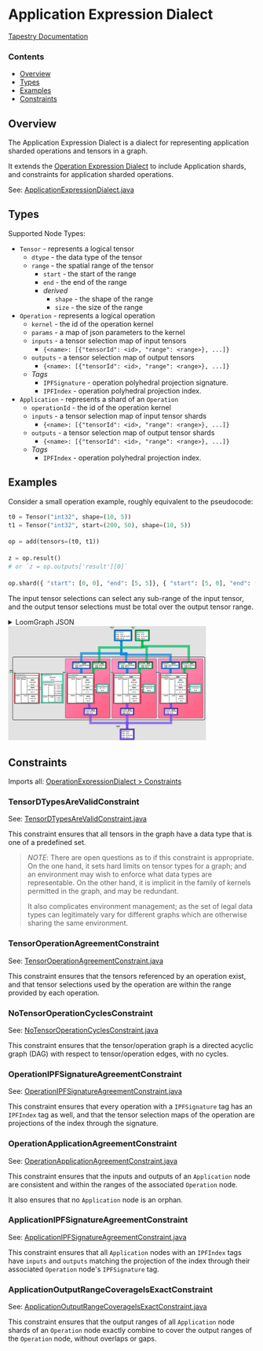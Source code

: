 # Application Expression Dialect

[Tapestry Documentation](../README.md)

### Contents

* [Overview](#Overview)
* [Types](#Types)
* [Examples](#Examples)
* [Constraints](#Constraints)

## Overview

The Application Expression Dialect is a dialect for representing application sharded
operations and tensors in a graph.

It extends the [Operation Expression Dialect](OperationExpressionDialect.md) to include
Application shards, and constraints for application sharded operations.

See: [ApplicationExpressionDialect.java](../../tensortapestry-loom/src/main/java/org/tensortapestry/loom/graph/dialects/tensorops/ApplicationExpressionDialect.java)

## Types

Supported Node Types:
 * `Tensor` - represents a logical tensor
   - `dtype` - the data type of the tensor
   - `range` - the spatial range of the tensor
     - `start` - the start of the range
     - `end` - the end of the range
     - *derived*
       - `shape` - the shape of the range
       - `size` - the size of the range
 * `Operation` - represents a logical operation
   - `kernel` - the id of the operation kernel 
   - `params` - a map of json parameters to the kernel
   - `inputs` - a tensor selection map of input tensors
       - `{<name>: [{"tensorId": <id>, "range": <range>}, ...]}`
   - `outputs` - a tensor selection map of output tensors
       - `{<name>: [{"tensorId": <id>, "range": <range>}, ...]}`
   * *Tags*
     - `IPFSignature` - operation polyhedral projection signature.
     - `IPFIndex` - operation polyhedral projection index.
* `Application` - represents a shard of an `Operation`
    - `operationId` - the id of the operation kernel
    - `inputs` - a tensor selection map of input tensor shards
        - `{<name>: [{"tensorId": <id>, "range": <range>}, ...]}`
    - `outputs` - a tensor selection map of output tensor shards
        - `{<name>: [{"tensorId": <id>, "range": <range>}, ...]}`
    * *Tags*
        - `IPFIndex` - operation polyhedral projection index.

## Examples

Consider a small operation example, roughly equivalent to the pseudocode:

```python
t0 = Tensor("int32", shape=(10, 5))
t1 = Tensor("int32", start=(200, 50), shape=(10, 5))

op = add(tensors=(t0, t1))

z = op.result()
# or `z = op.outputs['result'][0]`

op.shard({ "start": [0, 0], "end": [5, 5]}, { "start": [5, 0], "end": [10, 5]})
```

The input tensor selections can select any sub-range of the input tensor, and the output tensor selections
must be total over the output tensor range.

<details>
<summary>LoomGraph JSON</summary>

```json
{
  "id" : "a0dddda0-34e6-436c-a210-6b25705b271b",
  "nodes" : [ {
    "id" : "aae819bc-7a32-43ba-a1b8-6959f0238ed2",
    "type" : "http://tensortapestry.org/schemas/loom/2024-01/node_types.jsd#/nodes/Application",
    "body" : {
      "operationId" : "476a1cce-60f9-4919-a6b5-cb7e4a627197",
      "inputs" : {
        "tensors" : [ {
          "tensorId" : "3009968e-ded2-412b-b35c-9b964ad4c171",
          "range" : {
            "start" : [ 0, 0 ],
            "end" : [ 5, 5 ]
          }
        }, {
          "tensorId" : "bacbfedc-f55b-4b34-ab03-b7cac4c00235",
          "range" : {
            "start" : [ 200, 50 ],
            "end" : [ 205, 55 ]
          }
        } ]
      },
      "outputs" : {
        "result" : [ {
          "tensorId" : "3e1f8f84-ee99-4bd9-88cb-4c1862ace807",
          "range" : {
            "start" : [ 0, 0 ],
            "end" : [ 5, 5 ]
          }
        } ]
      }
    },
    "tags" : {
      "http://tensortapestry.org/schemas/loom/2024-01/tag_types.jsd#/tags/IPFIndex" : {
        "start" : [ 0, 0 ],
        "end" : [ 5, 5 ]
      }
    }
  }, {
    "id" : "bacbfedc-f55b-4b34-ab03-b7cac4c00235",
    "type" : "http://tensortapestry.org/schemas/loom/2024-01/node_types.jsd#/nodes/Tensor",
    "label" : "t1",
    "body" : {
      "dtype" : "int32",
      "range" : {
        "start" : [ 200, 50 ],
        "end" : [ 210, 55 ]
      }
    }
  }, {
    "id" : "2a551bc1-7ba0-4824-821a-752488b26c40",
    "type" : "http://tensortapestry.org/schemas/loom/2024-01/node_types.jsd#/nodes/Application",
    "body" : {
      "operationId" : "476a1cce-60f9-4919-a6b5-cb7e4a627197",
      "inputs" : {
        "tensors" : [ {
          "tensorId" : "3009968e-ded2-412b-b35c-9b964ad4c171",
          "range" : {
            "start" : [ 0, 0 ],
            "end" : [ 10, 5 ]
          }
        }, {
          "tensorId" : "bacbfedc-f55b-4b34-ab03-b7cac4c00235",
          "range" : {
            "start" : [ 200, 50 ],
            "end" : [ 210, 55 ]
          }
        } ]
      },
      "outputs" : {
        "result" : [ {
          "tensorId" : "3e1f8f84-ee99-4bd9-88cb-4c1862ace807",
          "range" : {
            "start" : [ 0, 0 ],
            "end" : [ 10, 5 ]
          }
        } ]
      }
    },
    "tags" : {
      "http://tensortapestry.org/schemas/loom/2024-01/tag_types.jsd#/tags/IPFIndex" : {
        "start" : [ 0, 0 ],
        "end" : [ 10, 5 ]
      }
    }
  }, {
    "id" : "3009968e-ded2-412b-b35c-9b964ad4c171",
    "type" : "http://tensortapestry.org/schemas/loom/2024-01/node_types.jsd#/nodes/Tensor",
    "label" : "t0",
    "body" : {
      "dtype" : "int32",
      "range" : {
        "start" : [ 0, 0 ],
        "end" : [ 10, 5 ]
      }
    }
  }, {
    "id" : "3c39fe81-71d1-4f73-89d2-b74eda556312",
    "type" : "http://tensortapestry.org/schemas/loom/2024-01/node_types.jsd#/nodes/Application",
    "body" : {
      "operationId" : "476a1cce-60f9-4919-a6b5-cb7e4a627197",
      "inputs" : {
        "tensors" : [ {
          "tensorId" : "3009968e-ded2-412b-b35c-9b964ad4c171",
          "range" : {
            "start" : [ 5, 0 ],
            "end" : [ 10, 5 ]
          }
        }, {
          "tensorId" : "bacbfedc-f55b-4b34-ab03-b7cac4c00235",
          "range" : {
            "start" : [ 205, 50 ],
            "end" : [ 210, 55 ]
          }
        } ]
      },
      "outputs" : {
        "result" : [ {
          "tensorId" : "3e1f8f84-ee99-4bd9-88cb-4c1862ace807",
          "range" : {
            "start" : [ 5, 0 ],
            "end" : [ 10, 5 ]
          }
        } ]
      }
    },
    "tags" : {
      "http://tensortapestry.org/schemas/loom/2024-01/tag_types.jsd#/tags/IPFIndex" : {
        "start" : [ 5, 0 ],
        "end" : [ 10, 5 ]
      }
    }
  }, {
    "id" : "3e1f8f84-ee99-4bd9-88cb-4c1862ace807",
    "type" : "http://tensortapestry.org/schemas/loom/2024-01/node_types.jsd#/nodes/Tensor",
    "label" : "z",
    "body" : {
      "dtype" : "int32",
      "range" : {
        "start" : [ 0, 0 ],
        "end" : [ 10, 5 ]
      }
    }
  }, {
    "id" : "476a1cce-60f9-4919-a6b5-cb7e4a627197",
    "type" : "http://tensortapestry.org/schemas/loom/2024-01/node_types.jsd#/nodes/Operation",
    "label" : "op:add",
    "body" : {
      "kernel" : "op:add",
      "inputs" : {
        "tensors" : [ {
          "tensorId" : "3009968e-ded2-412b-b35c-9b964ad4c171",
          "range" : {
            "start" : [ 0, 0 ],
            "end" : [ 10, 5 ]
          }
        }, {
          "tensorId" : "bacbfedc-f55b-4b34-ab03-b7cac4c00235",
          "range" : {
            "start" : [ 200, 50 ],
            "end" : [ 210, 55 ]
          }
        } ]
      },
      "outputs" : {
        "result" : [ {
          "tensorId" : "3e1f8f84-ee99-4bd9-88cb-4c1862ace807",
          "range" : {
            "start" : [ 0, 0 ],
            "end" : [ 10, 5 ]
          }
        } ]
      }
    },
    "tags" : {
      "http://tensortapestry.org/schemas/loom/2024-01/tag_types.jsd#/tags/IPFIndex" : {
        "start" : [ 0, 0 ],
        "end" : [ 10, 5 ]
      },
      "http://tensortapestry.org/schemas/loom/2024-01/tag_types.jsd#/tags/IPFSignature" : {
        "inputs" : {
          "tensors" : [ {
            "affineMap" : {
              "projection" : [ [ 1, 0 ], [ 0, 1 ] ],
              "offset" : [ 0, 0 ]
            },
            "shape" : [ 1, 1 ]
          }, {
            "affineMap" : {
              "projection" : [ [ 1, 0 ], [ 0, 1 ] ],
              "offset" : [ 200, 50 ]
            },
            "shape" : [ 1, 1 ]
          } ]
        },
        "outputs" : {
          "result" : [ {
            "affineMap" : {
              "projection" : [ [ 1, 0 ], [ 0, 1 ] ],
              "offset" : [ 0, 0 ]
            },
            "shape" : [ 1, 1 ]
          } ]
        }
      }
    }
  } ]
}
```

</details>

<img src="ApplicationExpressionDialect/example1.jpg" width="80%"/>

## Constraints

Imports all: [OperationExpressionDialect > Constraints](OperationExpressionDialect.md#constraints)

### TensorDTypesAreValidConstraint

See: [TensorDTypesAreValidConstraint.java](../../tensortapestry-loom/src/main/java/org/tensortapestry/loom/graph/dialects/tensorops/constraints/TensorDTypesAreValidConstraint.java)

This constraint ensures that all tensors in the graph have a data type that is
one of a predefined set.

> *NOTE*: There are open questions as to if this constraint is appropriate.
> On the one hand, it sets hard limits on tensor types for a graph;
> and an environment may wish to enforce what data types are representable.
> On the other hand, it is implicit in the family of kernels permitted
> in the graph, and may be redundant.
>
> It also complicates environment management; as the set of legal data types
> can legitimately vary for different graphs which are otherwise sharing
> the same environment.

### TensorOperationAgreementConstraint

See: [TensorOperationAgreementConstraint.java](../../tensortapestry-loom/src/main/java/org/tensortapestry/loom/graph/dialects/tensorops/constraints/TensorOperationAgreementConstraint.java)

This constraint ensures that the tensors referenced by an operation exist, and that tensor selections
used by the operation are within the range provided by each operation.

### NoTensorOperationCyclesConstraint

See: [NoTensorOperationCyclesConstraint.java](../../tensortapestry-loom/src/main/java/org/tensortapestry/loom/graph/dialects/tensorops/constraints/NoTensorOperationCyclesConstraint.java)

This constraint ensures that the tensor/operation graph is a directed acyclic graph (DAG)
with respect to tensor/operation edges, with no cycles.

### OperationIPFSignatureAgreementConstraint

See: [OperationIPFSignatureAgreementConstraint.java](../../tensortapestry-loom/src/main/java/org/tensortapestry/loom/graph/dialects/tensorops/constraints/OperationIPFSignatureAgreementConstraint.java)

This constraint ensures that every operation with a `IPFSignature` tag has an `IPFIndex` tag as well,
and that the tensor selection maps of the operation are projections of the index through the signature.

### OperationApplicationAgreementConstraint

See: [OperationApplicationAgreementConstraint.java](../../tensortapestry-loom/src/main/java/org/tensortapestry/loom/graph/dialects/tensorops/constraints/OperationApplicationAgreementConstraint.java)

This constraint ensures that the inputs and outputs of an `Application` node are consistent and
within the ranges of the associated `Operation` node.

It also ensures that no `Application` node is an orphan.

### ApplicationIPFSignatureAgreementConstraint

See: [ApplicationIPFSignatureAgreementConstraint.java](../../tensortapestry-loom/src/main/java/org/tensortapestry/loom/graph/dialects/tensorops/constraints/ApplicationIPFSignatureAgreementConstraint.java)

This constraint ensures that all `Application` nodes with an `IPFIndex` tags
have `inputs` and `outputs` matching the projection of the index through
their associated `Operation` node's `IPFSignature` tag.

### ApplicationOutputRangeCoverageIsExactConstraint

See: [ApplicationOutputRangeCoverageIsExactConstraint.java](../../tensortapestry-loom/src/main/java/org/tensortapestry/loom/graph/dialects/tensorops/constraints/ApplicationOutputRangeCoverageIsExactConstraint.java)

This constraint ensures that the output ranges of all `Application` node shards
of an `Operation` node exactly combine to cover the output ranges of the `Operation` node,
without overlaps or gaps.